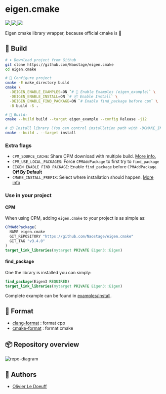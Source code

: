 # eigen.cmake

<p align="left">
    <a href="https://isocpp.org/">
        <img src="https://img.shields.io/badge/language-C%2B%2B17-blue.svg">
    </a>
    <a href="https://gitmoji.dev/">
        <img src="https://img.shields.io/badge/gitmoji-%20😜%20😍-FFDD67.svg?style=flat-square">
    </a>
    <a href="https://github.com/Naostage/eigen.cmake/actions/workflows/unit-tests.yml">
        <img src="https://github.com/Naostage/eigen.cmake/actions/workflows/unit-tests.yml/badge.svg">
    </a>
</p>

Eigen cmake library wrapper, because official cmake is 💩

## 🔨 Build

```bash
# ⬇️ Download project from Github
git clone https://github.com/Naostage/eigen.cmake
cd eigen.cmake

# 🔧 Configure project
cmake -E make_directory build
cmake \
  -DEIGEN_ENABLE_EXAMPLES=ON `# 🚀 Enable Examples (eigen_example)` \
  -DEIGEN_ENABLE_INSTALL=ON `# 📦️ Enable Install` \
  -DEIGEN_ENABLE_FIND_PACKAGE=ON `# Enable find_package before cpm` \
  -B build -S .

# 🔨 Build:
cmake --build build --target eigen_example --config Release -j12

# 📦️ Install library (You can control installation path with -DCMAKE_INSTALL_PREFIX=mypath)
cmake --build . --target install
```

### Extra flags

* `CPM_SOURCE_CACHE`: Share CPM download with multiple build. [More info.](https://github.com/cpm-cmake/CPM.cmake#CPM_SOURCE_CACHE)
* `CPM_USE_LOCAL_PACKAGES`: Force `CPMAddPackage` to first try to `find_package`
* `EIGEN_ENABLE_FIND_PACKAGE`: Enable `find_package`  before `CPMAddPackage`. **Off By Default**
* `CMAKE_INSTALL_PREFIX`: Select where installation should happen. [More info](https://cmake.org/cmake/help/latest/variable/CMAKE_INSTALL_PREFIX.html)

### Use in your project

#### CPM

When using CPM, adding `eigen.cmake` to your project is as simple as:

```cmake
CPMAddPackage(
  NAME eigen.cmake
  GIT_REPOSITORY "https://github.com/Naostage/eigen.cmake"
  GIT_TAG "v3.4.0"
)
target_link_libraries(mytarget PRIVATE Eigen3::Eigen)
```

#### find_package

One the library is installed you can simply:

```cmake
find_package(Eigen3 REQUIRED)
target_link_libraries(mytarget PRIVATE Eigen3::Eigen)
```

Complete example can be found in [examples/install](./examples/install/CMakeLists.txt).

## 💅 Format

* [clang-format](https://github.com/llvm/llvm-project/releases/tag/llvmorg-12.0.1) : format cpp
* [cmake-format](https://github.com/cheshirekow/cmake_format) : format cmake

## 📦️ Repository overview

![repo-diagram](docs/assets/repo-diagram.svg)

## 👥 Authors

* [Olivier Le Doeuff](olivier.ledoeuff@naostage.com)
